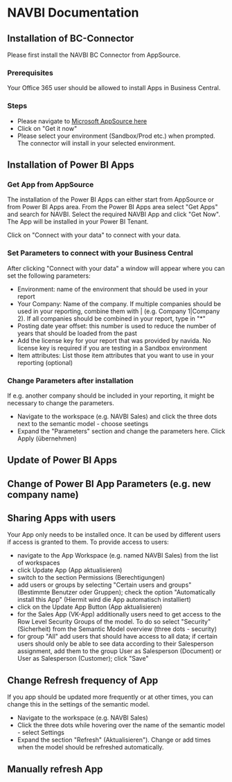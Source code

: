 # NAVBI Documentation

## Installation of BC-Connector
Please first install the NAVBI BC Connector from AppSource.

### Prerequisites
Your Office 365 user should be allowed to install Apps in Business Central.
### Steps
* Please navigate to  [Microsoft AppSource here](https://appsource.microsoft.com/en-us/product/dynamics-365-business-central/pubid.navidainformationssysteme1611067488644%7Caid.nbi_bc_pb_connector%7Cpappid.b987d68d-ab70-4b03-9ff2-157a337d8e55?tab=overview "AppSource")
* Click on "Get it now"
* Please select your environment (Sandbox/Prod etc.) when prompted. The connector will install in your selected environment.
  
## Installation of Power BI Apps
### Get App from AppSource
The installation of the Power BI Apps can either start from AppSource or from Power BI Apps area. From the Power BI Apps area select "Get Apps" and search for NAVBI. Select the required NAVBI App and click "Get Now". The App will be installed in your Power BI Tenant. 

Click on "Connect with your data" to connect with your data. 

### Set Parameters to connect with your Business Central
After clicking "Connect with your data" a window will appear where you can set the following parameters:
* Environment: name of the environment that should be used in your report
* Your Company: Name of the company. If multiple companies should be used in your reporting, combine them with \| (e.g. Company 1\|Company 2). If all companies should be combined in your report, type in "*"
* Posting date year offset: this number is used to reduce the number of years that should be loaded from the past
* Add the license key for your report that was provided by navida. No license key is required if you are testing in a Sandbox environment
* Item attributes: List those item attributes that you want to use in your reporting (optional)

### Change Parameters after installation
If e.g. another company should be included in your reporting, it might be necessary to change the parameters.
* Navigate to the workspace (e.g. NAVBI Sales) and click the three dots next to the semantic model - choose seetings
* Expand the "Parameters" section and change the parameters here. Click Apply (übernehmen)

## Update of Power BI Apps

## Change of Power BI App Parameters (e.g. new company name)

## Sharing Apps with users
Your App only needs to be installed once. It can be used by different users if access is granted to them.
To provide access to users:
* navigate to the App Workspace (e.g. named NAVBI Sales) from the list of workspaces
* click Update App (App aktualisieren)
* switch to the section Permissions (Berechtigungen)
* add users or groups by selecting "Certain users and groups" (Bestimmte Benutzer oder Gruppen); check the option "Automatically install this App" (Hiermit wird die App automatisch installiert)
* click on the Update App Button (App aktualisieren)
* for the Sales App (VK-App) additionally users need to get access to the Row Level Security Groups of the model. To do so select "Security" (Sicherheit) from the Semantic Model overview (three dots - security)
* for group "All" add users that should have access to all data; if certain users should only be able to see data according to their Salesperson assignment, add them to the group User as Salesperson (Document) or User as Salesperson (Customer); click "Save"

## Change Refresh frequency of App
If you app should be updated more frequently or at other times, you can change this in the settings of the semantic model.
* Navigate to the workspace (e.g. NAVBI Sales)
* Click the three dots while hovering over the name of the semantic model - select Settings
* Expand the section "Refresh" (Aktualisieren"). Change or add times when the model should be refreshed automatically.

## Manually refresh App
